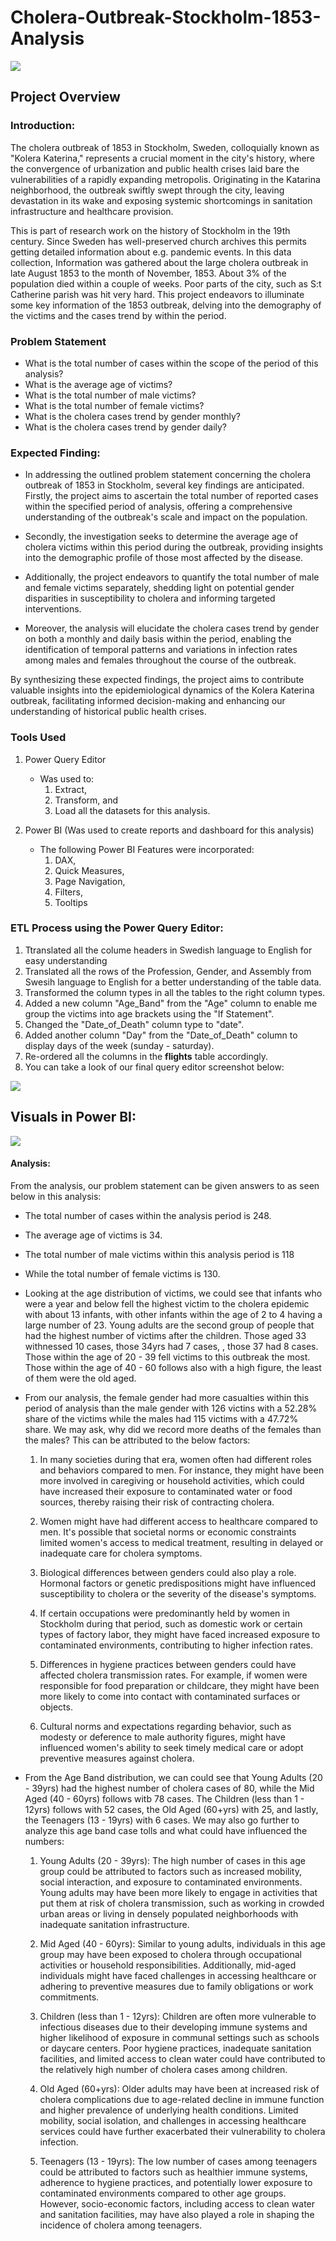 # Cholera-Outbreak-Stockholm-1853-Analysis
![](Cholera_image.webp)

## Project Overview
### Introduction:
The cholera outbreak of 1853 in Stockholm, Sweden, colloquially known as "Kolera Katerina," represents a crucial moment in the city's history, where the convergence of urbanization and public health crises laid bare the vulnerabilities of a rapidly expanding metropolis. Originating in the Katarina neighborhood, the outbreak swiftly swept through the city, leaving devastation in its wake and exposing systemic shortcomings in sanitation infrastructure and healthcare provision.

This is part of research work on the history of Stockholm in the 19th century. Since Sweden has well-preserved church archives this permits getting detailed information about e.g. pandemic events. In this data collection, Information was gathered about the large cholera outbreak in late August 1853 to the month of November, 1853. About 3% of the population died within a couple of weeks. Poor parts of the city, such as S:t Catherine parish was hit very hard. This project endeavors to illuminate some key information of the 1853 outbreak, delving into the demography of the victims and the cases trend by within the period.

### Problem Statement
- What is the total number of cases within the scope of the period of this analysis?
- What is the average age of victims?
- What is the total number of male victims?
- What is the total number of female victims?
- What is the cholera cases trend by gender monthly?
- What is the cholera cases trend by gender daily?

### Expected Finding:
- In addressing the outlined problem statement concerning the cholera outbreak of 1853 in Stockholm, several key findings are anticipated. Firstly, the project aims to ascertain the total number of reported cases within the specified period of analysis, offering a comprehensive understanding of the outbreak's scale and impact on the population.

- Secondly, the investigation seeks to determine the average age of cholera victims within this period during the outbreak, providing insights into the demographic profile of those most affected by the disease.

- Additionally, the project endeavors to quantify the total number of male and female victims separately, shedding light on potential gender disparities in susceptibility to cholera and informing targeted interventions.

- Moreover, the analysis will elucidate the cholera cases trend by gender on both a monthly and daily basis within the period, enabling the identification of temporal patterns and variations in infection rates among males and females throughout the course of the outbreak.

By synthesizing these expected findings, the project aims to contribute valuable insights into the epidemiological dynamics of the Kolera Katerina outbreak, facilitating informed decision-making and enhancing our understanding of historical public health crises.

### Tools Used
1. Power Query Editor
    - Was used to:
        1. Extract,
        2. Transform, and
        3. Load all the datasets for this analysis.
           
2. Power BI (Was used to create reports and dashboard for this analysis)
    - The following Power BI Features were incorporated:
        1. DAX,
        2. Quick Measures,
        3. Page Navigation,
        4. Filters,
        5. Tooltips

### ETL Process using the Power Query Editor:
1. Ttranslated all the colume headers in Swedish language to English for easy understanding
2. Translated all the rows of the Profession, Gender, and Assembly from Swesih language to English for a better understanding of the table data.
3. Transformed the column types in all the tables to the right column types.
4. Added a new column "Age_Band" from the "Age" column to enable me group the victims into age brackets using the "If Statement".
5. Changed the "Date_of_Death" column type to "date".
6. Added another column "Day" from the "Date_of_Death" column to display days of the week (sunday - saturday).
6. Re-ordered all the columns in the **flights** table accordingly.
7. You can take a look of our final query editor screenshot below:
   
![](Power_Query_Editor.png)

## Visuals in Power BI:
![](Cholera_Outbreak_Stockholm_1853_Analysis_Dashboard1.jpg)

#### Analysis:
From the analysis, our problem statement can be given answers to as seen below in this analysis:
- The total number of cases within the analysis period is 248.
- The average age of victims is 34.
- The total number of male victims within this analysis period is 118
- While the total number of female victims is 130.
- Looking at the age distribution of victims, we could see that infants who were a year and below fell the highest victim to the cholera epidemic with about 13 infants, with other infants within the age of 2 to 4 having a large number of 23. Young adults are the second group of people that had the highest number of victims after the children. Those aged 33 withnessed 10 cases, those 34yrs had 7 cases, , those 37 had 8 cases. Those within the age of 20 - 39 fell victims to this outbreak the most. Those within the age of 40 - 60 follows also with a high figure, the least of them were the old aged.
- From our analysis, the female gender had more casualties within this period of analysis than the male gender with 126 victins with a 52.28% share of the victims while the males had 115 victims with a 47.72% share. We may ask, why did we record more deaths of the females than the males? This can be attributed to the below factors:

   1. In many societies during that era, women often had different roles and behaviors compared to men. For instance, they might 
      have been more involved in caregiving or household activities, which could have increased their exposure to contaminated water 
      or food sources, thereby raising their risk of contracting cholera.

   2. Women might have had different access to healthcare compared to men. It's possible that societal norms or economic constraints 
      limited women's access to medical treatment, resulting in delayed or inadequate care for cholera symptoms.

   3. Biological differences between genders could also play a role. Hormonal factors or genetic predispositions might have 
      influenced susceptibility to cholera or the severity of the disease's symptoms.

   4. If certain occupations were predominantly held by women in Stockholm during that period, such as domestic work or certain 
      types of factory labor, they might have faced increased exposure to contaminated environments, contributing to higher 
      infection rates.

   5. Differences in hygiene practices between genders could have affected cholera transmission rates. For example, if women were 
      responsible for food preparation or childcare, they might have been more likely to come into contact with contaminated 
      surfaces or objects.

   6. Cultural norms and expectations regarding behavior, such as modesty or deference to male authority figures, might have 
      influenced women's ability to seek timely medical care or adopt preventive measures against cholera.

- From the Age Band distribution, we can could see that Young Adults (20 - 39yrs) had the highest number of cholera cases of 80, while the Mid Aged (40 - 60yrs) follows witb 78 cases. The Children (less than 1 - 12yrs) follows with 52 cases, the Old Aged (60+yrs) with 25, and lastly, the Teenagers (13 - 19yrs) with 6 cases. We may also go further to analyze this age band case tolls and what could have influenced the numbers:

   1. Young Adults (20 - 39yrs): The high number of cases in this age group could be attributed to factors such as increased 
      mobility, social interaction, and exposure to contaminated environments. Young adults may have been more likely to engage in 
      activities that put them at risk of cholera transmission, such as working in crowded urban areas or living in densely 
      populated neighborhoods with inadequate sanitation infrastructure.

   2. Mid Aged (40 - 60yrs): Similar to young adults, individuals in this age group may have been exposed to cholera through 
      occupational activities or household responsibilities. Additionally, mid-aged individuals might have faced challenges in 
      accessing healthcare or adhering to preventive measures due to family obligations or work commitments.

   3. Children (less than 1 - 12yrs): Children are often more vulnerable to infectious diseases due to their developing immune 
      systems and higher likelihood of exposure in communal settings such as schools or daycare centers. Poor hygiene practices, 
      inadequate sanitation facilities, and limited access to clean water could have contributed to the relatively high number of 
      cholera cases among children.

   4. Old Aged (60+yrs): Older adults may have been at increased risk of cholera complications due to age-related decline in immune 
      function and higher prevalence of underlying health conditions. Limited mobility, social isolation, and challenges in 
      accessing healthcare services could have further exacerbated their vulnerability to cholera infection.

   5. Teenagers (13 - 19yrs): The low number of cases among teenagers could be attributed to factors such as healthier immune 
      systems, adherence to hygiene practices, and potentially lower exposure to contaminated environments compared to other age 
      groups. However, socio-economic factors, including access to clean water and sanitation facilities, may have also played a 
      role in shaping the incidence of cholera among teenagers.







